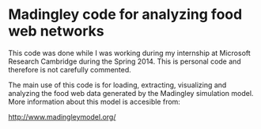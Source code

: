 # Madingley code for analyzing food web networks

This code was done while I was working during my internship at Microsoft Research Cambridge during the Spring 2014. This is personal code and therefore is not carefully commented.

The main use of this code is for loading, extracting, visualizing and analyzing the food web data generated by the Madingley simulation model. More information about this model is accesible from:

http://www.madingleymodel.org/